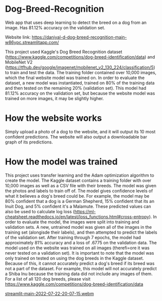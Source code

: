 # Dog-Breed-Recognition
Web app that uses deep learning to detect the breed on a dog from an image. Has 81.12% accuracy on the validation set.

Website link: https://daniyal-d-dog-breed-recognition-main-w86ypc.streamlitapp.com/

This project used Kaggle's Dog Breed Recognition dataset (https://www.kaggle.com/competitions/dog-breed-identification/data) and MobileNet V2 (https://tfhub.dev/google/imagenet/mobilenet_v2_130_224/classification/5) to train and test the data. The training folder contained over 10,000 images, which the final website model was trained on. In order to evaluate the dataset, a new model was instantiated, trained on 80% of the training data and then tested on the remaining 20% (validation set). This model had 81.12% accuracy on the validation set, but because the website model was trained on more images, it may be slightly higher.

# How the website works
Simply upload a photo of a dog to the website, and it will output its 10 most confident predictions. The website will also output a downloadable bar graph of its predictions.

# How the model was trained
This project uses transfer learning and the Adam optimization algorithm to create the model. The Kaggle dataset contains a training folder with over 10,000 images as well as a CSV file with their breeds. The model was given the photos and labels to train off of. The model gives confidence levels of what it believes a dog's breed could be. For example, the model may be 80% confident that a dog is a German Shepherd, 15% confident that its an Inuit Dog, and 5% confident it's a Malamute. These predicted values can also be used to calculate log loss (https://ml-cheatsheet.readthedocs.io/en/latest/loss_functions.html#cross-entropy). In order to evaluate the model, the images were split into training and validation sets. A new, untrained model was given all of the images in the training set (alongisde their labels), and then attempted to predict the labels of the validation set. After training through 7 epochs, the model had approximately 81% accuracy and a loss of .6775 on the validation data. The model used on the website was trained on all images (therefi=ore it was never tested on a validation set). It is important to note that the model was only trained on tested on using the dog breeds in the Kaggle dataset. Because of this, it cannot accurately predict a dog's breed if its breed was not a part of the dataset. For example, this model will not accurately predict a Shiba Inu because the training data did not include any images of them. For a list of all 120 dog breeds, please visit https://www.kaggle.com/competitions/dog-breed-identification/data


[streamlit-main-2022-07-22-20-07-15.webm](https://user-images.githubusercontent.com/31736868/180587221-9134f6da-d63b-4328-9c7c-aca8dd7998f5.webm)
